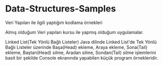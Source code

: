 # Data-Structures-Samples
Veri Yapıları ile ilgili yaptığım kodlama örnekleri

Almış olduğum Veri yapıları kursu ile yapmış olduğum uygulamalar.

Linked List(Tek Yönlü Bağlı Listeler)
Java dilinde Linked List'de Tek Yönlü Bağlı Listeler üzerinde Başa(Head) ekleme, Araya ekleme, Sona(Tail) ekleme, Baştan(Head) silme, Aradan silme, Sondan(Tail) silme işlemlerini basit bir şekilde Console ekranında yapabilen küçük program örnekleridir.
